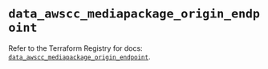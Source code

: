 # `data_awscc_mediapackage_origin_endpoint`

Refer to the Terraform Registry for docs: [`data_awscc_mediapackage_origin_endpoint`](https://registry.terraform.io/providers/hashicorp/awscc/0.70.0/docs/data-sources/mediapackage_origin_endpoint).
